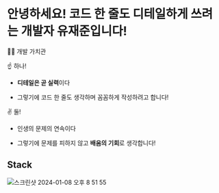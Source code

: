 # 안녕하세요! 코드 한 줄도 디테일하게 쓰려는 개발자 유재준입니다!

🧑‍💻 개발 가치관

☝️ 하나! 

- **디테일은 곧 실력**이다

- 그렇기에 코드 한 줄도 생각하며 꼼꼼하게 작성하려고 합니다!

✌️ 둘!

- 인생의 문제의 연속이다

- 그렇기에 문제를 피하지 않고 **배움의 기회**로 생각합니다!  

## Stack ## 

![스크린샷 2024-01-08 오후 8 51 55](https://github.com/doit-zero/doit-zero/assets/131241458/73e0f23a-8ab3-4d8b-bdd2-c5664161c3c9)




<!--
**doit-zero/doit-zero** is a ✨ _special_ ✨ repository because its `README.md` (this file) appears on your GitHub profile.

Here are some ideas to get you started:

- 🔭 I’m currently working on ...
- 🌱 I’m currently learning ...
- 👯 I’m looking to collaborate on ...
- 🤔 I’m looking for help with ...
- 💬 Ask me about ...
- 📫 How to reach me: ...
- 😄 Pronouns: ...
- ⚡ Fun fact: ...
-->
